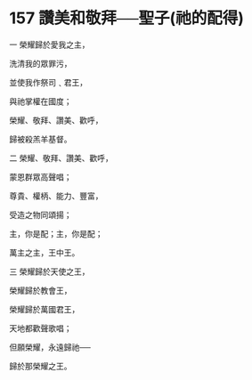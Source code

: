 # 157 讚美和敬拜──聖子(祂的配得)

一 榮耀歸於愛我之主，

洗清我的眾罪污，

並使我作祭司﹑君王，

與祂掌權在國度；

榮耀、敬拜、讚美、歡呼，

歸被殺羔羊基督。

二 榮耀、敬拜、讚美、歡呼，

蒙恩群眾高聲唱；

尊貴、權柄、能力、豐富，

受造之物同頌揚；

主，你是配；主，你是配；

萬主之主，王中王。

三 榮耀歸於天使之王，

榮耀歸於教會王，

榮耀歸於萬國君王，

天地都歡聲歌唱；

但願榮耀，永遠歸祂──

歸於那榮耀之王。

